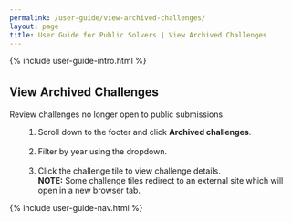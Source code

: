 ```yaml
---
permalink: /user-guide/view-archived-challenges/
layout: page
title: User Guide for Public Solvers | View Archived Challenges
---
```

<div class="res-sec">
  <div class="grid-row ">
    <div class="grid-col-12">{% include user-guide-intro.html %}</div>
  </div>
  <div class="grid-row grid-gap usa-typo">
    <div class="grid-col-12 pt-10 pb-30 px-0">
      <div class="bg-secondary-lighter text-center">
        <h2 class="mb-0">View Archived Challenges</h2></div>
      </div>
    </div>
    <div class="grid-row grid-gap justify-content-between">
      <div class="grid-col-7">
        <div class="usa-prose">
          <p>Review challenges no longer open to public submissions.</p>
          <ol>
            <li class="font-normal"><span>Scroll down to the footer and click <b>Archived challenges</b>.</span></li><br>
            <li class="font-normal"><span>Filter by year using the dropdown.</span></li><br>
            <li class="font-normal"><span>Click the challenge tile to view challenge details.<br>
              <b>NOTE:</b> Some challenge tiles redirect to an external site which will open in a new browser tab.</span></li>
            </ol>
          </div>
        </div>
        <div class="grid-col-4">{% include user-guide-nav.html %} </div>
      </div>
    </div>    
    <style>
      .usa-prose ol{
        padding-left: 50px;
        margin-top: 0;
      }
      .usa-prose ol ul{
        margin-top: 0;
      }
      .usa-prose ul{
        padding-left: 2rem;
        margin-top: 0;
        margin-bottom: 1em;
      }
      .usa-prose ul li{
        max-width: 100%;
        margin-bottom: 0;
      }
      .tablet\:grid-col-10 {
        flex: 0 1 auto;
        width: 100%;
      }
      .grid-container .usa-sidenav {
        margin-left: 0;
        margin-right: 0;
        padding-left: 0;
      }
      .grid-container .usa-sidenav__sublist {
        list-style-type: none;
        padding-left: 0;
        margin: 0;
        font-size: 1rem;
      }
      .usa-typo {
        font-family: Source Sans Pro Web,Helvetica Neue,Helvetica,Roboto,Arial,sans-serif;
      }
      .menu-title {
        text-indent: 1em;
        font-weight: 600;
      }
      .no-underline {
        text-decoration: none !important;
      }
      .child-link {
        text-indent: 2em;
        color: #757575;
        font-weight: 500;
      }
      .usa-sidenav__item a:not(.usa-current):hover {
        background-color: #f1f1f1;
      }

      .usa-sidenav__sublist .usa-sidenav__item a.inactive-link:hover,
      .usa-sidenav__item a.child-link.inactive-link:hover {
        color: #004c8c !important;
        font-weight: 400 !important;
        text-decoration: none !important;
      }

      .usa-sidenav__sublist a:not(.usa-current),
      .usa-sidenav__item a.child-link:not(.usa-current) {
        color: #757575 !important;
      }

      .usa-current {
        color: #205493 !important;
        font-weight: 600 !important;
      }

      .usa-sidenav__item a.child-link:not(.usa-current):hover {
        font-weight: 400 !important;
      }

      .usa-sidenav__item a[href="/user-guide/"]:hover {
        color: #205493 !important;
        font-weight: 400 !important;
      }

      /* Added CSS rule */
      .usa-sidenav__item a.menu-title:hover {
        background-color: transparent !important;
      }                    
    </style>